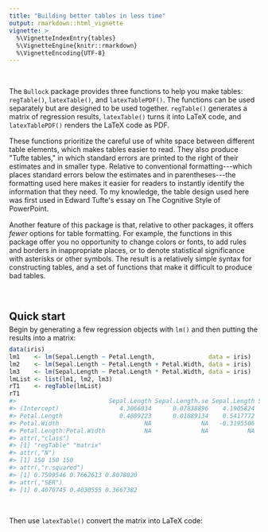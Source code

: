 ```yaml
---
title: "Building better tables in less time"
output: rmarkdown::html_vignette
vignette: >
  %\VignetteIndexEntry{tables}
  %\VignetteEngine{knitr::rmarkdown}
  %\VignetteEncoding{UTF-8}
---
```


<style>
  a, a[href^="https:"] {
    text-decoration: none;
  }
  div.sourceCode {
    margin-top: -1ex;
    margin-bottom: 6ex;
    margin-left: 0;
    margin-right: 0
  }
  h2 { 
    border-bottom: unset; 
    margin-block-end: unset;
    margin-bottom: 0.5ex;
    padding-top: 2.75ex;
  }
  p {
    margin: unset;
    margin-bottom: 2ex;
  }
  
  /* For images immediately preceded by code chunks */
  .sourceCode + p > img {  
    margin-top: -4ex;
    margin-bottom: 4ex;
  }
  
  .marginBottom1p5ex { margin-bottom:  1.5ex; }
  .marginBottom2ex   { margin-bottom:  2.0ex; }
  .marginBottom4ex   { margin-bottom:  4.0ex; }
  .marginTopN4p5ex   { margin-top:    -4.5ex; }
  
</style>





The `Bullock` package provides three functions to help you make tables:
`regTable()`, `latexTable()`, and `latexTablePDF()`. The functions can be
used separately but are designed to be used together. `regTable()` generates a 
matrix of regression results, `latexTable()` turns it into LaTeX code, and 
`latexTablePDF()` renders the LaTeX code as&nbsp;PDF.

These functions prioritize the careful use of white space between different
table elements, which makes tables easier to read. They also produce "Tufte
tables," in which standard errors are printed to the right of their estimates
and in smaller type. Relative to conventional formatting---which places
standard errors below the estimates and in parentheses---the formatting used
here makes it easier for readers to instantly identify the information that
they need. To my knowledge, the table design used here was first used in
Edward Tufte's essay on [The Cognitive Style of
PowerPoint](https://www.edwardtufte.com/tufte/powerpoint).

Another feature of this package is that, relative to other packages, it offers
*fewer* options for table formatting. For example, the functions in this
package offer you no opportunity to change colors or fonts, to add rules and
borders in inappropriate places, or to denote statistical significance with
asterisks or other symbols. The result is a relatively simple syntax for 
constructing tables, and a set of functions that make it difficult to 
produce bad tables.








## Quick start
Begin by generating a few regression objects with `lm()` and then putting the
results into a matrix:

```r
data(iris)
lm1    <- lm(Sepal.Length ~ Petal.Length,               data = iris)
lm2    <- lm(Sepal.Length ~ Petal.Length + Petal.Width, data = iris)
lm3    <- lm(Sepal.Length ~ Petal.Length * Petal.Width, data = iris)
lmList <- list(lm1, lm2, lm3)
rT1    <- regTable(lmList)
rT1
#>                          Sepal.Length Sepal.Length.se Sepal.Length Sepal.Length.se Sepal.Length Sepal.Length.se
#> (Intercept)                 4.3066034      0.07838896    4.1905824      0.09704587    4.5771709      0.11195206
#> Petal.Length                0.4089223      0.01889134    0.5417772      0.06928179    0.4416762      0.06550938
#> Petal.Width                        NA              NA   -0.3195506      0.16045262   -1.2393154      0.21937022
#> Petal.Length:Petal.Width           NA              NA           NA              NA    0.1885887      0.03357199
#> attr(,"class")
#> [1] "regTable" "matrix"  
#> attr(,"N")
#> [1] 150 150 150
#> attr(,"r.squared")
#> [1] 0.7599546 0.7662613 0.8078020
#> attr(,"SER")
#> [1] 0.4070745 0.4030555 0.3667382
```


Then use `latexTable()` convert the matrix into LaTeX code:












